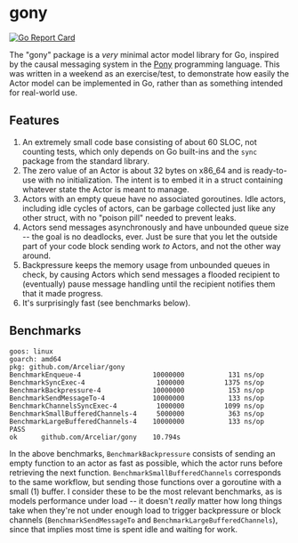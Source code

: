 # gony

[![Go Report Card](https://goreportcard.com/badge/github.com/Arceliar/gony)](https://goreportcard.com/report/github.com/Arceliar/gony)

The "gony" package is a *very* minimal actor model library for Go, inspired by the causal messaging system in the [Pony](https://ponylang.io/) programming language. This was written in a weekend as an exercise/test, to demonstrate how easily the Actor model can be implemented in Go, rather than as something intended for real-world use.

## Features

1. An extremely small code base consisting of about 60 SLOC, not counting tests, which only depends on Go built-ins and the `sync` package from the standard library.
2. The zero value of an Actor is about 32 bytes on x86_64 and is ready-to-use with no initialization. The intent is to embed it in a struct containing whatever state the Actor is meant to manage.
3. Actors with an empty queue have no associated goroutines. Idle actors, including idle cycles of actors, can be garbage collected just like any other struct, with no "poison pill" needed to prevent leaks.
4. Actors send messages asynchronously and have unbounded queue size -- the goal is no deadlocks, ever. Just be sure that you let the outside part of your code block sending work *to* Actors, and not the other way around.
5. Backpressure keeps the memory usage from unbounded queues in check, by causing Actors which send messages a flooded recipient to (eventually) pause message handling until the recipient notifies them that it made progress.
6. It's surprisingly fast (see benchmarks below).

## Benchmarks

```
goos: linux
goarch: amd64
pkg: github.com/Arceliar/gony
BenchmarkEnqueue-4                 	10000000	       131 ns/op
BenchmarkSyncExec-4                	 1000000	      1375 ns/op
BenchmarkBackpressure-4            	10000000	       153 ns/op
BenchmarkSendMessageTo-4           	10000000	       133 ns/op
BenchmarkChannelsSyncExec-4        	 1000000	      1099 ns/op
BenchmarkSmallBufferedChannels-4   	 5000000	       363 ns/op
BenchmarkLargeBufferedChannels-4   	10000000	       133 ns/op
PASS
ok  	github.com/Arceliar/gony	10.794s
```

In the above benchmarks, `BenchmarkBackpressure` consists of sending an empty function to an actor as fast as possible, which the actor runs before retrieving the next function. `BenchmarkSmallBufferedChannels` corresponds to the same workflow, but sending those functions over a goroutine with a small (1) buffer. I consider these to be the most relevant benchmarks, as is models performance under load -- it doesn't *really* matter how long things take when they're not under enough load to trigger backpressure or block channels (`BenchmarkSendMessageTo` and `BenchmarkLargeBufferedChannels`), since that implies most time is spent idle and waiting for work.
